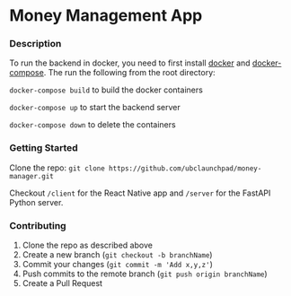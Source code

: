 # Money Management App

### Description

To run the backend in docker, you need to first install [docker](https://docs.docker.com/get-docker/) and 
[docker-compose](https://docs.docker.com/compose/install/). The run the following from the root directory:

`docker-compose build` to build the docker containers

`docker-compose up` to start the backend server

`docker-compose down` to delete the containers

### Getting Started

Clone the repo: `git clone https://github.com/ubclaunchpad/money-manager.git`

Checkout `/client` for the React Native app
and `/server` for the FastAPI Python server.

### Contributing

1. Clone the repo as described above
2. Create a new branch (`git checkout -b branchName`)
3. Commit your changes (`git commit -m 'Add x,y,z'`)
4. Push commits to the remote branch (`git push origin branchName`)
5. Create a Pull Request
